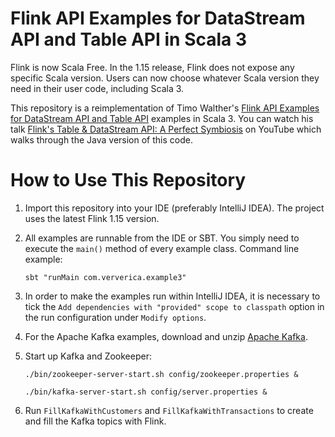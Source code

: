 # Flink API Examples for DataStream API and Table API in Scala 3

Flink is now Scala Free. In the 1.15 release, Flink does not expose any specific Scala version.
Users can now choose whatever Scala version they need in their user code, including Scala 3.

This repository is a reimplementation of Timo Walther's [Flink API Examples for DataStream API and Table API](https://github.com/twalthr/flink-api-examples)
examples in Scala 3.
You can watch his talk [Flink's Table & DataStream API: A Perfect Symbiosis](https://youtu.be/vLLn5PxF2Lw) on YouTube which walks through the Java version of this code.

# How to Use This Repository

1. Import this repository into your IDE (preferably IntelliJ IDEA). The project uses the latest Flink 1.15 version.

2. All examples are runnable from the IDE or SBT. You simply need to execute the `main()` method of every example class.
   Command line example:
   ```shell
   sbt "runMain com.ververica.example3"
   ```

3. In order to make the examples run within IntelliJ IDEA, it is necessary to tick
   the `Add dependencies with "provided" scope to classpath` option in the run configuration under `Modify options`.

4. For the Apache Kafka examples, download and unzip [Apache Kafka](https://kafka.apache.org/downloads).

5. Start up Kafka and Zookeeper:
   ```shell
   ./bin/zookeeper-server-start.sh config/zookeeper.properties &

   ./bin/kafka-server-start.sh config/server.properties &
   ```

6. Run `FillKafkaWithCustomers` and `FillKafkaWithTransactions` to create and fill the Kafka topics with Flink.

